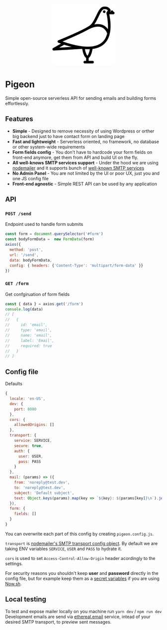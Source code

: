 <p align="center">
  <img src="./assets/logo.svg" height="200">
</p>

# Pigeon
Simple open-source serverless API for sending emails and building forms effortlessly.

## Features
- **Simple** - Designed to remove necessity of using Wordpress or orther big backend just to have contact form on landing page
- **Fast and lightweight** - Serverless oriented, no framework, no database or other system-wide requirements
- **Form fields config** - You don't have to hardcode your form fields on front-end anymore, get them from API and build UI on the fly.
- **All well-knows SMTP services support** - Under the hood we are using [nodemailer](https://github.com/nodemailer/nodemailer) and it supports bunch of [well-known SMTP services](https://github.com/nodemailer/nodemailer/blob/master/lib/well-known/services.json)
- **No Admin Panel** - You are not limited by the UI or poor UX, just you and one JS config file
- **Front-end agnostic** - Simple REST API can be used by any application

## API
### `POST /send`
Endpoint used to handle form submits

```js
const form = document.querySelector('#form')
const bodyFormData =  new FormData(form)
axios({
  method: 'post',
  url: '/send',
  data: bodyFormData,
  config: { headers: {'Content-Type': 'multipart/form-data' }}
})
```

### `GET /form`
Get confgiruation of form fields

```js
const { data } = axios.get('/form')
console.log(data)
// [
//   {
//     id: 'email',
//     type: 'email',
//     name: 'email',
//     label: 'Email',
//     required: true
//   }
// ]
```

## Config file

Defaults
```js
{
  locale: 'en-US',
  dev: {
    port: 8080
  },
  cors: {
    allowedOrigins: []
  },
  transport: {
    service: SERVICE,
    secure: true,
    auth: {
      user: USER,
      pass: PASS
    }
  },
  mail: (params) => ({
    from: 'noreply@test.dev',
    to: 'noreply@test.dev',
    subject: 'Default subject',
    text: Object.keys(params).map(key => `${key}: ${params[key]}\n`).join('')
  }),
  form: {
    fields: []
  }
}
```

You can overwrite each part of this config by creating `pigeon.config.js`.

`transport` is [nodemailer's SMTP transport config object](https://nodemailer.com/smtp/).
By default we are taking ENV variables `SERVICE`, `USER` and `PASS` to hydrate it.

`cors` is used to set `Access-Control-Allow-Origin` header acordingly to the settings.

For security reasons you shouldn't keep **user** and **password** directly in the config file, but for example keep them as a [secret variables](https://zeit.co/docs/v2/deployments/environment-variables-and-secrets/) if you are using [Now.sh](https://now.sh/).

## Local testing
To test and expose mailer locally on you machine run `yarn dev` / `npm run dev`
Development emails are send via [ethereal.email](https://ethereal.email/) service, intead of your desired SMTP transport, to preview sent messages.
